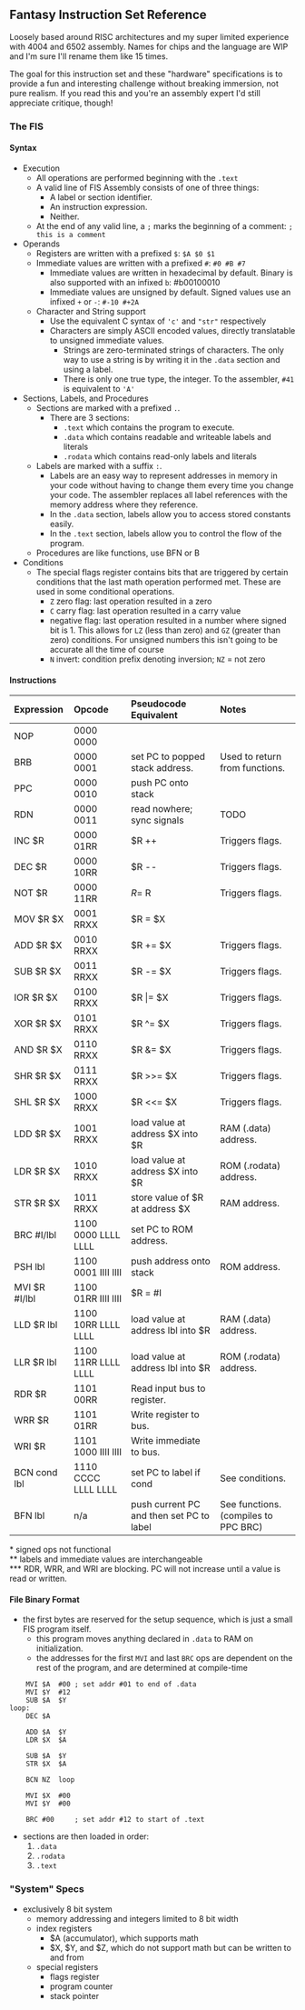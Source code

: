 ## **F**antasy **I**nstruction **S**et Reference
Loosely based around RISC architectures and my super limited experience with 4004 and 6502 assembly. Names for chips and the language are WIP and I'm sure I'll rename them like 15 times.

The goal for this instruction set and these "hardware" specifications is to provide a fun and interesting challenge without breaking immersion, not pure realism. If you read this and you're an assembly expert I'd still appreciate critique, though!

### The FIS
#### Syntax
- Execution
    - All operations are performed beginning with the `.text`
    - A valid line of FIS Assembly consists of one of three things:
        - A label or section identifier.
        - An instruction expression.
        - Neither.
    - At the end of any valid line, a `;` marks the beginning of a comment: `; this is a comment`
- Operands
    - Registers are written with a prefixed `$`: `$A $0 $1`
    - Immediate values are written with a prefixed `#`: `#0 #B #7`
        - Immediate values are written in hexadecimal by default. Binary is also supported with an infixed `b`: #b00100010
        - Immediate values are unsigned by default. Signed values use an infixed `+` or `-`: `#-10 #+2A`
    - Character and String support
        - Use the equivalent C syntax of `'c'` and `"str"` respectively
        - Characters are simply ASCII encoded values, directly translatable to unsigned immediate values.
            - Strings are zero-terminated strings of characters. The only way to use a string is by writing it in the `.data` section and using a label.
            - There is only one true type, the integer. To the assembler, `#41` is equivalent to `'A'`
- Sections, Labels, and Procedures
    - Sections are marked with a prefixed `.`.
        - There are 3 sections:
            - `.text` which contains the program to execute.
            - `.data` which contains readable and writeable labels and literals
            - `.rodata` which contains read-only labels and literals
    - Labels are marked with a suffix `:`.
        - Labels are an easy way to represent addresses in memory in your code without having to change them every time you change your code. The assembler replaces all label references with the memory address where they reference.
        - In the `.data` section, labels allow you to access stored constants easily.
        - In the `.text` section, labels allow you to control the flow of the program.
    - Procedures are like functions, use BFN or B
- Conditions
    - The special flags register contains bits that are triggered by certain conditions that the last math operation performed met. These are used in some conditional operations.
        - `Z` zero flag: last operation resulted in a zero
        - `C` carry flag: last operation resulted in a carry value
        - negative flag: last operation resulted in a number where signed bit is 1. This allows for `LZ` (less than zero) and `GZ` (greater than zero) conditions. For unsigned numbers this isn't going to be accurate all the time of course
        - `N` invert: condition prefix denoting inversion; `NZ` = not zero

#### Instructions
| Expression | Opcode | Pseudocode Equivalent | Notes
| :------ | :-- | :-- | :--
NOP       | 0000 0000
BRB       | 0000 0001 | set PC to popped stack address. | Used to return from functions.
PPC       | 0000 0010 | push PC onto stack
RDN       | 0000 0011 | read nowhere; sync signals | TODO
INC $R    | 0000 01RR | $R ++ | Triggers flags.
DEC $R    | 0000 10RR | $R -- | Triggers flags.
NOT $R    | 0000 11RR | $R = ~$R | Triggers flags.
MOV $R $X | 0001 RRXX | $R = $X
ADD $R $X | 0010 RRXX | $R += $X | Triggers flags.
SUB $R $X | 0011 RRXX | $R -= $X | Triggers flags.
IOR $R $X | 0100 RRXX | $R \|= $X | Triggers flags.
XOR $R $X | 0101 RRXX | $R ^= $X | Triggers flags.
AND $R $X | 0110 RRXX | $R &= $X | Triggers flags.
SHR $R $X | 0111 RRXX | $R >>= $X | Triggers flags.
SHL $R $X | 1000 RRXX | $R <<= $X | Triggers flags.
LDD $R $X | 1001 RRXX | load value at address $X into $R | RAM (.data) address.
LDR $R $X | 1010 RRXX | load value at address $X into $R | ROM (.rodata) address.
STR $R $X | 1011 RRXX | store value of $R at address $X | RAM address.
BRC #I/lbl   | 1100 0000 LLLL LLLL | set PC to ROM address.
PSH lbl   | 1100 0001 IIII IIII | push address onto stack | ROM address.
MVI $R #I/lbl | 1100 01RR IIII IIII | $R = #I
LLD $R lbl| 1100 10RR LLLL LLLL | load value at address lbl into $R | RAM (.data) address.
LLR $R lbl| 1100 11RR LLLL LLLL | load value at address lbl into $R | ROM (.rodata) address.
RDR $R    | 1101 00RR | Read input bus to register.
WRR $R    | 1101 01RR | Write register to bus.
WRI $R    | 1101 1000 IIII IIII | Write immediate to bus.
BCN cond lbl | 1110 CCCC LLLL LLLL | set PC to label if cond | See conditions.
BFN lbl   | n/a | push current PC and then set PC to label | See functions. (compiles to PPC BRC)

\* signed ops not functional  
\*\* labels and immediate values are interchangeable  
\*\*\* RDR, WRR, and WRI are blocking. PC will not increase until a value is read or written.

#### File Binary Format
- the first bytes are reserved for the setup sequence, which is just a small FIS program itself.
    - this program moves anything declared in `.data` to RAM on initialization.
    - the addresses for the first `MVI` and last `BRC` ops are dependent on the rest of the program, and are determined at compile-time
```
    MVI $A  #00 ; set addr #01 to end of .data
    MVI $Y  #12
    SUB $A  $Y
loop:
    DEC $A

    ADD $A  $Y
    LDR $X  $A

    SUB $A  $Y
    STR $X  $A

    BCN NZ  loop

    MVI $X  #00
    MVI $Y  #00

    BRC #00     ; set addr #12 to start of .text
```
- sections are then loaded in order:
    1. `.data`
    2. `.rodata`
    3. `.text`

### "System" Specs
- exclusively 8 bit system
    - memory addressing and integers limited to 8 bit width
    - index registers
        - $A (accumulator), which supports math
        - $X, $Y, and $Z, which do not support math but can be written to and from
    - special registers
        - flags register
        - program counter
        - stack pointer
